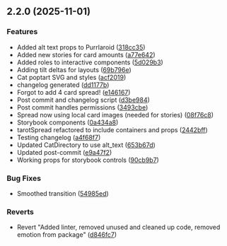 ## 2.2.0 (2025-11-01)

### Features

- Added alt text props to Purrlaroid
  ([318cc35](https://github.com/madeleine-patience/Considerate-Cat-Version-2-With-Next/commit/318cc35812728cddad93d807fd2e36113831552f))
- Added new stories for card amounts
  ([a77e642](https://github.com/madeleine-patience/Considerate-Cat-Version-2-With-Next/commit/a77e64260aecf58fda74caa0a1cf3622849811a0))
- Added roles to interactive components
  ([5d029b3](https://github.com/madeleine-patience/Considerate-Cat-Version-2-With-Next/commit/5d029b3ed84c2000d6ed02c66631568270fa7081))
- Adding tilt deltas for layouts
  ([69b796e](https://github.com/madeleine-patience/Considerate-Cat-Version-2-With-Next/commit/69b796eac3950d23c318bd4c4f55c3a2f9c42072))
- Cat poptart SVG and styles
  ([acf2019](https://github.com/madeleine-patience/Considerate-Cat-Version-2-With-Next/commit/acf2019aa6964bde11d8c1f980a21ba3031fbb75))
- changelog generated
  ([dd1177b](https://github.com/madeleine-patience/Considerate-Cat-Version-2-With-Next/commit/dd1177ba5c98106dc846cf7bc067b386d7c9bbf9))
- Forgot to add 4 card spread!
  ([e146167](https://github.com/madeleine-patience/Considerate-Cat-Version-2-With-Next/commit/e14616737981c9ba745432c6ec903956982921a8))
- Post commit and changelog script
  ([d3be984](https://github.com/madeleine-patience/Considerate-Cat-Version-2-With-Next/commit/d3be984f9eeb25a82775dca9a8591d09d4fd2d20))
- Post commit handles permissions
  ([3493cbe](https://github.com/madeleine-patience/Considerate-Cat-Version-2-With-Next/commit/3493cbe2d5225ec51cf7f6bdf44028360cfca482))
- Spread now using local card images (needed for stories)
  ([08f76c8](https://github.com/madeleine-patience/Considerate-Cat-Version-2-With-Next/commit/08f76c89cc2ed854068be9ebc06b800bd7ff4a5a))
- Storybook components
  ([0a434a8](https://github.com/madeleine-patience/Considerate-Cat-Version-2-With-Next/commit/0a434a89dc5b21d34932c6f47c54a15ad5480b3c))
- tarotSpread refactored to include containers and props
  ([2442bff](https://github.com/madeleine-patience/Considerate-Cat-Version-2-With-Next/commit/2442bffe4620cc3adaf559846da560cad5d3a85b))
- Testing changelog
  ([a4f68f7](https://github.com/madeleine-patience/Considerate-Cat-Version-2-With-Next/commit/a4f68f76a61da22ea3418d39af01537ba449bdb8))
- Updated CatDirectory to use alt_text
  ([653b67d](https://github.com/madeleine-patience/Considerate-Cat-Version-2-With-Next/commit/653b67dfbc8981ac34d910692a1a88edb92fba53))
- Updated post-commit
  ([e9a47f2](https://github.com/madeleine-patience/Considerate-Cat-Version-2-With-Next/commit/e9a47f2907fc1c6e5c335e565296e5e2556b9628))
- Working props for storybook controls
  ([90cb9b7](https://github.com/madeleine-patience/Considerate-Cat-Version-2-With-Next/commit/90cb9b7df9a36ed57273254c14f298ec6dfad731))

### Bug Fixes

- Smoothed transition
  ([54985ed](https://github.com/madeleine-patience/Considerate-Cat-Version-2-With-Next/commit/54985edc3a6b778ca7fb121ccde0b5f87daceb1b))

### Reverts

- Revert "Added linter, removed unused and cleaned up code, removed emotion from
  package"
  ([d846fc7](https://github.com/madeleine-patience/Considerate-Cat-Version-2-With-Next/commit/d846fc779e8209c65b082189f91bcdf61132b9ae))
